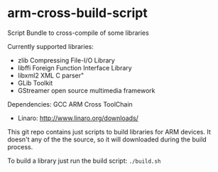 arm-cross-build-script
======================

Script Bundle to cross-compile of some libraries

Currently supported libraries:
- zlib Compressing File-I/O Library
- libffi Foreign Function Interface Library
- libxml2 XML C parser"
- GLib Toolkit
- GStreamer open source multimedia framework

Dependencies: GCC ARM Cross ToolChain
- Linaro: http://www.linaro.org/downloads/

This git repo contains just scripts to build libraries for ARM devices. 
It doesn't any of the the source, so it will downloaded during the build 
process.

To build a library just run the build script:
`./build.sh`
